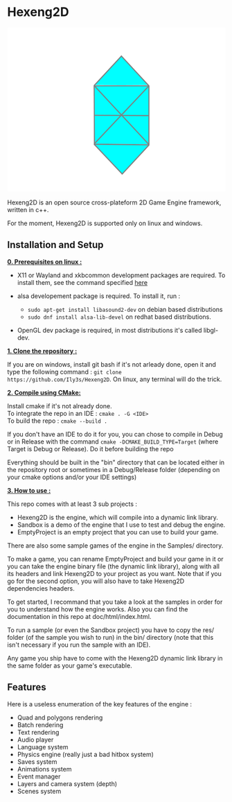 # Hexeng2D

![Hexeng2D Logo](/Resources/hexeng2d_logo.png)

Hexeng2D is an open source cross-plateform 2D Game Engine framework, written in c++.

For the moment, Hexeng2D is supported only on linux and windows.

## Installation and Setup

<ins>**0. Prerequisites on linux :**</ins>

- X11 or Wayland and xkbcommon development packages are required. To install them, see the command specified [here](https://www.glfw.org/docs/3.4/compile.html#compile_deps_wayland)

- alsa developement package is required. To install it, run :
    - `sudo apt-get install libasound2-dev` on debian based distributions
    - `sudo dnf install alsa-lib-devel` on redhat based distributions.

- OpenGL dev package is required, in most distributions it's called libgl-dev.

<ins>**1. Clone the repository :**</ins>

If you are on windows, install git bash if it's not arleady done, open it and type the following command :
`git clone https://github.com/Ily3s/Hexeng2D`.
On linux, any terminal will do the trick.

<ins>**2. Compile using CMake:**</ins>

Install cmake if it's not already done.  
To integrate the repo in an IDE :
`cmake . -G <IDE>`  
To build the repo :
`cmake --build .`  

If you don't have an IDE to do it for you, you can chose to compile in Debug or in Release with the command
`cmake -DCMAKE_BUILD_TYPE=Target` (where Target is Debug or Release). Do it before building the repo

Everything should be built in the "bin" directory that can be located either in the repository root or sometimes in a Debug/Release folder (depending on your cmake options and/or your IDE settings)

<ins>**3. How to use :**</ins>

This repo comes with at least 3 sub projects :

- Hexeng2D is the engine, which will compile into a dynamic link library.
- Sandbox is a demo of the engine that I use to test and debug the engine.
- EmptyProject is an empty project that you can use to build your game.

There are also some sample games of the engine in the Samples/ directory.

To make a game, you can rename EmptyProject and build your game in it or you can take the engine binary file (the dynamic link library), along with all its headers and link Hexeng2D to your project as you want. Note that if you go for the second option, you will also have to take Hexeng2D dependencies headers.

To get started, I recommand that you take a look at the samples in order for you to understand how the engine works. Also you can find the documentation in this repo at doc/html/index.html.

To run a sample (or even the Sandbox project) you have to copy the res/ folder (of the sample you wish to run) in the bin/ directory (note that this isn't necessary if you run the sample with an IDE).

Any game you ship have to come with the Hexeng2D dynamic link library in the same folder as your game's executable.

## Features

Here is a useless enumeration of the key features of the engine :

- Quad and polygons rendering
- Batch rendering
- Text rendering
- Audio player
- Language system
- Physics engine (really just a bad hitbox system)
- Saves system
- Animations system
- Event manager
- Layers and camera system (depth)
- Scenes system
